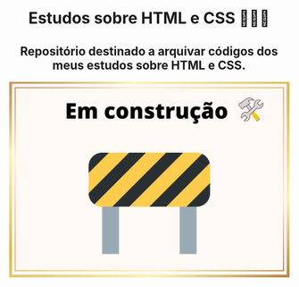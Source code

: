 <h1 align="center"> Estudos sobre HTML e CSS 👩🏽‍💻 </h1>

<h2 align="center">Repositório destinado a arquivar códigos dos meus estudos sobre HTML e CSS. </h2> 

<p align="center">
 <img width="600" src="./em-construcao.png">
</p>
